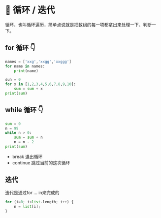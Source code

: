 # 🐍 循环 / 迭代

循环，也叫循环遍历，简单点说就是把数组的每一项都拿出来处理一下、判断一下。

## for 循环 👇
```py
names = ['xxg','xxgg','xxggg']
for name in names:
    print(name)
```
```py
sun = 0
for x in [1,2,3,4,5,6,7,8,9,10]:
    sum = sum + x
print(sum)
```

## while 循环 👇
```py
sum = 0 
n = 99
while n > 0:
    sum = sum + n
    n = n - 2
print(sum)
```
- break 退出循环
- continue 跳过当前的这次循环

## 迭代
迭代是通过for ... in来完成的
```py
for (i=0; i<list.length; i++) {
    n = list[i];
}
```
